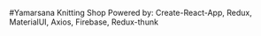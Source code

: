 #Yamarsana Knitting Shop
Powered by:
Create-React-App,
Redux,
MaterialUI,
Axios,
Firebase,
Redux-thunk
